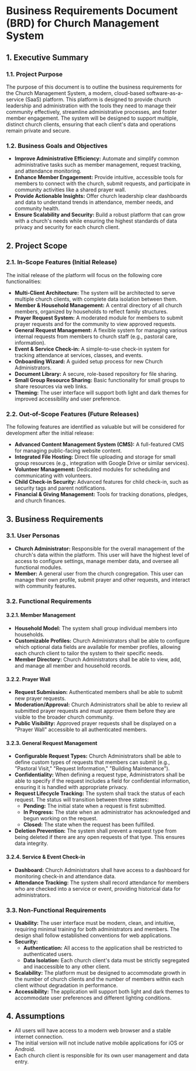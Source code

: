 # Business Requirements Document (BRD) for Church Management System

## 1. Executive Summary

### 1.1. Project Purpose

The purpose of this document is to outline the business requirements for the Church Management
System, a modern, cloud-based software-as-a-service (SaaS) platform. This platform is designed to
provide church leadership and administration with the tools they need to manage their community
effectively, streamline administrative processes, and foster member engagement. The system will be
designed to support multiple, distinct church clients, ensuring that each client's data and
operations remain private and secure.

### 1.2. Business Goals and Objectives

- **Improve Administrative Efficiency:** Automate and simplify common administrative tasks such as
  member management, request tracking, and attendance monitoring.
- **Enhance Member Engagement:** Provide intuitive, accessible tools for members to connect with the
  church, submit requests, and participate in community activities like a shared prayer wall.
- **Provide Actionable Insights:** Offer church leadership clear dashboards and data to understand
  trends in attendance, member needs, and community health.
- **Ensure Scalability and Security:** Build a robust platform that can grow with a church's needs
  while ensuring the highest standards of data privacy and security for each church client.

## 2. Project Scope

### 2.1. In-Scope Features (Initial Release)

The initial release of the platform will focus on the following core functionalities:

- **Multi-Client Architecture:** The system will be architected to serve multiple church clients,
  with complete data isolation between them.
- **Member & Household Management:** A central directory of all church members, organized by
  households to reflect family structures.
- **Prayer Request System:** A moderated module for members to submit prayer requests and for the
  community to view approved requests.
- **General Request Management:** A flexible system for managing various internal requests from
  members to church staff (e.g., pastoral care, information).
- **Event & Service Check-in:** A simple-to-use check-in system for tracking attendance at services,
  classes, and events.
- **Onboarding Wizard:** A guided setup process for new Church Administrators.
- **Document Library:** A secure, role-based repository for file sharing.
- **Small Group Resource Sharing:** Basic functionality for small groups to share resources via web
  links.
- **Theming:** The user interface will support both light and dark themes for improved accessibility
  and user preference.

### 2.2. Out-of-Scope Features (Future Releases)

The following features are identified as valuable but will be considered for development after the
initial release:

- **Advanced Content Management System (CMS):** A full-featured CMS for managing public-facing
  website content.
- **Integrated File Hosting:** Direct file uploading and storage for small group resources (e.g.,
  integration with Google Drive or similar services).
- **Volunteer Management:** Dedicated modules for scheduling and communicating with volunteers.
- **Child Check-in Security:** Advanced features for child check-in, such as security tags and
  parent notifications.
- **Financial & Giving Management:** Tools for tracking donations, pledges, and church finances.

## 3. Business Requirements

### 3.1. User Personas

- **Church Administrator:** Responsible for the overall management of the church's data within the
  platform. This user will have the highest level of access to configure settings, manage member
  data, and oversee all functional modules.
- **Member:** A general user from the church congregation. This user can manage their own profile,
  submit prayer and other requests, and interact with community features.

### 3.2. Functional Requirements

#### 3.2.1. Member Management

- **Household Model:** The system shall group individual members into households.
- **Customizable Profiles:** Church Administrators shall be able to configure which optional data
  fields are available for member profiles, allowing each church client to tailor the system to
  their specific needs.
- **Member Directory:** Church Administrators shall be able to view, add, and manage all member and
  household records.

#### 3.2.2. Prayer Wall

- **Request Submission:** Authenticated members shall be able to submit new prayer requests.
- **Moderation/Approval:** Church Administrators shall be able to review all submitted prayer
  requests and must approve them before they are visible to the broader church community.
- **Public Visibility:** Approved prayer requests shall be displayed on a "Prayer Wall" accessible
  to all authenticated members.

#### 3.2.3. General Request Management

- **Configurable Request Types:** Church Administrators shall be able to define custom types of
  requests that members can submit (e.g., "Pastoral Visit," "Request Information," "Building
  Maintenance").
- **Confidentiality:** When defining a request type, Administrators shall be able to specify if the
  request includes a field for confidential information, ensuring it is handled with appropriate
  privacy.
- **Request Lifecycle Tracking:** The system shall track the status of each request. The status will
  transition between three states:
  - **Pending:** The initial state when a request is first submitted.
  - **In Progress:** The state when an administrator has acknowledged and begun working on the
    request.
  - **Closed:** The state when the request has been fulfilled.
- **Deletion Prevention:** The system shall prevent a request type from being deleted if there are
  any open requests of that type. This ensures data integrity.

#### 3.2.4. Service & Event Check-in

- **Dashboard:** Church Administrators shall have access to a dashboard for monitoring check-in and
  attendance data.
- **Attendance Tracking:** The system shall record attendance for members who are checked into a
  service or event, providing historical data for administrators.

### 3.3. Non-Functional Requirements

- **Usability:** The user interface must be modern, clean, and intuitive, requiring minimal training
  for both administrators and members. The design shall follow established conventions for web
  applications.
- **Security:**
  - **Authentication:** All access to the application shall be restricted to authenticated users.
  - **Data Isolation:** Each church client's data must be strictly segregated and inaccessible to
    any other client.
- **Scalability:** The platform must be designed to accommodate growth in the number of church
  clients and the number of members within each client without degradation in performance.
- **Accessibility:** The application will support both light and dark themes to accommodate user
  preferences and different lighting conditions.

## 4. Assumptions

- All users will have access to a modern web browser and a stable internet connection.
- The initial version will not include native mobile applications for iOS or Android.
- Each church client is responsible for its own user management and data entry.
